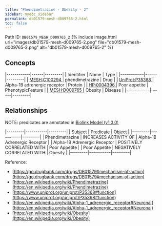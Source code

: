 ```yaml
---
title: "Phendimetrazine - Obesity - 2"
sidebar: mydoc_sidebar
permalink: db01579-mesh-d009765-2.html
toc: false 
---
```



Path ID: `DB01579_MESH_D009765_2`
{% include image.html url="images/db01579-mesh-d009765-2.png" file="db01579-mesh-d009765-2.png" alt="db01579-mesh-d009765-2" %}

## Concepts

|------------|------|---------|
| Identifier | Name | Type    |
|------------|------|---------|
| <a href="https://identifiers.org/MESH:C100294">MESH:C100294 </a> | phendimetrazine | Drug |
| <a href="https://identifiers.org/UniProt:P35368">UniProt:P35368 </a> | Alpha-1B adrenergic receptor | Protein |
| <a href="https://identifiers.org/HP:0004396">HP:0004396 </a> | Poor appetite | PhenotypicFeature |
| <a href="https://identifiers.org/MESH:D009765">MESH:D009765 </a> | Obesity | Disease |
|------------|------|---------|

## Relationships


NOTE: predicates are annotated in <a href="https://github.com/biolink/biolink-model/releases/tag/v1.3.0">Biolink Model (v1.3.0)</a>

|---------|-----------|---------|
| Subject | Predicate | Object  |
|---------|-----------|---------|
| Phendimetrazine | INCREASES ACTIVITY OF | Alpha-1B Adrenergic Receptor |
| Alpha-1B Adrenergic Receptor | POSITIVELY CORRELATED WITH | Poor Appetite |
| Poor Appetite | NEGATIVELY CORRELATED WITH | Obesity |
|---------|-----------|---------|

Reference: 
  - [https://go.drugbank.com/drugs/DB01579#mechanism-of-action](https://go.drugbank.com/drugs/DB01579#mechanism-of-action)
  - [https://en.wikipedia.org/wiki/Phendimetrazine](https://en.wikipedia.org/wiki/Phendimetrazine)
  - [https://www.uniprot.org/uniprot/P35368#function](https://www.uniprot.org/uniprot/P35368#function)
  - [https://en.wikipedia.org/wiki/Alpha-1_adrenergic_receptor#Neuronal](https://en.wikipedia.org/wiki/Alpha-1_adrenergic_receptor#Neuronal)
  - [https://en.wikipedia.org/wiki/Obesity](https://en.wikipedia.org/wiki/Obesity)
